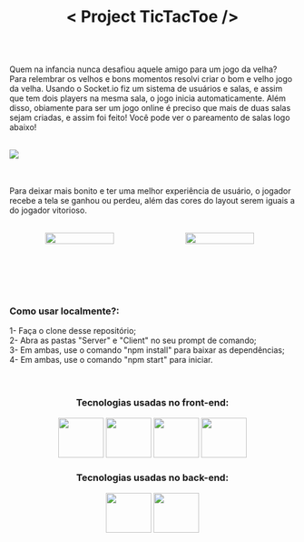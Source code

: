 <h1  align="center">< Project TicTacToe /></h1>

 <br>
 <br>
 
 
Quem na infancia nunca desafiou aquele amigo para um jogo da velha? Para relembrar os velhos e bons momentos resolvi criar o bom e velho jogo da velha. Usando o Socket.io fiz um sistema de usuários e salas, e assim que tem dois players na mesma sala, o jogo inicia automaticamente. Além disso, obiamente para ser um jogo online é preciso que mais de duas salas sejam criadas, e assim foi feito! Você pode ver o pareamento de salas logo abaixo!
<br/>
<br/>
 
 <img src="https://user-images.githubusercontent.com/104663666/211664366-a99dbee8-c15e-474b-b9a7-f3dbcf88803c.gif"/>
<br/><br/><br/>
 
 
 
 
 
 
 
Para deixar mais bonito e ter uma melhor experiência de usuário, o jogador recebe a tela se ganhou ou perdeu, além das cores do layout serem iguais a do jogador vitorioso.
<br/>
<br/>
 
 <div align="center" style="display: flex">
 <img width="49%" src="https://user-images.githubusercontent.com/104663666/211667924-f8de0074-cc79-4343-a301-32d5c903ab6b.gif"/>
 <img width="49%" src="https://user-images.githubusercontent.com/104663666/211668007-28dcf5ff-d305-4488-a291-b4d3c66818ec.gif"/>
  </div>
<br/><br/><br/>
<br/><br/>

<h3>Como usar localmente?:</h3>
1- Faça o clone desse repositório;<br/>
2- Abra as pastas "Server" e "Client" no seu prompt de comando;<br/>
3- Em ambas, use o comando "npm install" para baixar as dependências;<br/>
4- Em ambas, use o comando "npm start" para iniciar.<br/><br/>
  
 <br>
 
<div align="center">
<h3>Tecnologias usadas no front-end:</h3>
 
 <div>
 <img height="70" width="80" src="https://cdn.jsdelivr.net/gh/devicons/devicon/icons/html5/html5-original.svg" />
 <img height="70" width="80" src="https://cdn.jsdelivr.net/gh/devicons/devicon/icons/css3/css3-original.svg" />
 <img height="70" width="80" src="https://cdn.jsdelivr.net/gh/devicons/devicon/icons/javascript/javascript-plain.svg" />
 <img height="70" width="80" src="https://cdn.jsdelivr.net/gh/devicons/devicon/icons/react/react-original.svg" />

 </div>
 
 
 <h3>Tecnologias usadas no back-end:</h3>
 
 <div>
 <img height="70" width="80" src="https://cdn.jsdelivr.net/gh/devicons/devicon/icons/nodejs/nodejs-original.svg" />
 <img height="70" width="80" src="https://cdn.jsdelivr.net/gh/devicons/devicon/icons/socketio/socketio-original.svg" />
 </div>
 
 
 
 
 
 
 </div>
